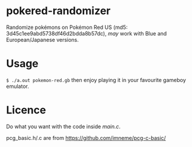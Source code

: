 # pokered-randomizer
Randomize pokémons on Pokémon Red US (md5: 3d45c1ee9abd5738df46d2bdda8b57dc), _may_ work with Blue and European/Japanese versions.

# Usage
`$ ./a.out pokemon-red.gb` then enjoy playing it in your favourite gameboy emulator.

# Licence
Do what you want with the code inside *main.c*.

pcg_basic.h/.c are from https://github.com/imneme/pcg-c-basic/
